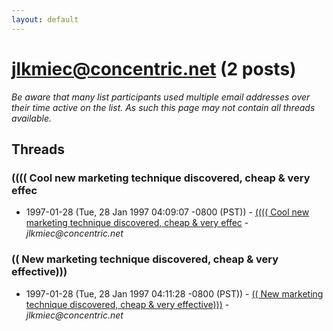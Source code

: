 ```yaml
---
layout: default
---
```


# jlkmiec@concentric.net (2 posts)

_Be aware that many list participants used multiple email addresses over their time active on the list. As such this page may not contain all threads available._

## Threads

### (((( Cool new marketing technique discovered, cheap & very effec
+ 1997-01-28 (Tue, 28 Jan 1997 04:09:07 -0800 (PST)) - [(((( Cool new marketing technique discovered, cheap & very effec](/archive/1997/01/53dc2b0eb6188c19deeb9cb1dc912d81b66f2224b7b2f714fe96b422e5d28294) - _jlkmiec@concentric.net_

### (( New marketing technique discovered, cheap & very effective)))
+ 1997-01-28 (Tue, 28 Jan 1997 04:11:28 -0800 (PST)) - [(( New marketing technique discovered, cheap & very effective)))](/archive/1997/01/f306892786218999574bac9bfc50483f522b087728f9b9545ab4fa751dffb5c9) - _jlkmiec@concentric.net_

